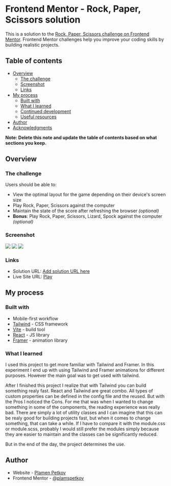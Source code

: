 # Frontend Mentor - Rock, Paper, Scissors solution

This is a solution to the [Rock, Paper, Scissors challenge on Frontend Mentor](https://www.frontendmentor.io/challenges/rock-paper-scissors-game-pTgwgvgH). Frontend Mentor challenges help you improve your coding skills by building realistic projects.

## Table of contents

- [Overview](#overview)
  - [The challenge](#the-challenge)
  - [Screenshot](#screenshot)
  - [Links](#links)
- [My process](#my-process)
  - [Built with](#built-with)
  - [What I learned](#what-i-learned)
  - [Continued development](#continued-development)
  - [Useful resources](#useful-resources)
- [Author](#author)
- [Acknowledgments](#acknowledgments)

**Note: Delete this note and update the table of contents based on what sections you keep.**

## Overview

### The challenge

Users should be able to:

- View the optimal layout for the game depending on their device's screen size
- Play Rock, Paper, Scissors against the computer
- Maintain the state of the score after refreshing the browser _(optional)_
- **Bonus**: Play Rock, Paper, Scissors, Lizard, Spock against the computer _(optional)_

### Screenshot

![](./src/assets/screenshots/play.png)
![](./src/assets/screenshots/match.png)
![](./src/assets/screenshots/rules.png)

### Links

- Solution URL: [Add solution URL here](https://your-solution-url.com)
- Live Site URL: [Play](https://rockpaperbonus.netlify.app/)

## My process

### Built with

- Mobile-first workflow
- [Tailwind](https://tailwindcss.com/) - CSS framework
- [Vite](https://vitejs.dev/) - build tool
- [React](https://reactjs.org/) - JS library
- [Framer](https://www.framer.com/motion/) - animation library

### What I learned

I used this project to get more familiar with Tailwind and Framer. In this experiment I end up with using Tailwind and Framer animations for different purposes. However the main goal was to get used with tailwind.

After I finished this project I realize that with Tailwind you can build something realy fast. React and Tailwind are great combo. All types of custom properties can be defined in the config file and the reused.
But with the Pros I noticed the Cons. For me that was when I wanted to change something in some of the components, the reading experience was really bad. There are simply a lot of utility classes and I can imagine that this can be realy good for building projects fast, but when it comes to change something, that can take a while.
If I have to compare it with the module.css or module.scss, probably I would still prefer the modules simply because they are easier to maintain and the classes can be significantly reduced.

But in the end of the day, the project determines the use.

## Author

- Website - [Plamen Petkov](https://plamspetkov.com/)
- Frontend Mentor - [@plamspetkov](https://www.frontendmentor.io/profile/plamspetkov)

